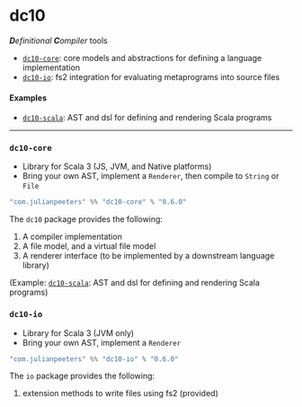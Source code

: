 # dc10
***D**efinitional* ***C**ompiler* tools
 - [`dc10-core`](#dc10-core): core models and abstractions for defining a language implementation
 - [`dc10-io`](#dc10-io): fs2 integration for evaluating metaprograms into source files


#### Examples
     
  - [`dc10-scala`](https://github.com/julianpeeters/dc10-scala): AST and dsl for defining and rendering Scala programs

</details>

-----

### `dc10-core`
 - Library for Scala 3 (JS, JVM, and Native platforms)
 - Bring your own AST, implement a `Renderer`, then compile to `String` or `File`

```scala
"com.julianpeeters" %% "dc10-core" % "0.6.0"
```

The `dc10` package provides the following:

1. A compiler implementation
2. A file model, and a virtual file model
3. A renderer interface (to be implemented by a downstream language library)

(Example: [`dc10-scala`](https://github.com/julianpeeters/dc10-scala): AST and dsl for defining and rendering Scala programs)

### `dc10-io`
 - Library for Scala 3 (JVM only)
 - Bring your own AST, implement a `Renderer`

```scala
"com.julianpeeters" %% "dc10-io" % "0.6.0"
```
The `io` package provides the following:

1. extension methods to write files using fs2 (provided)